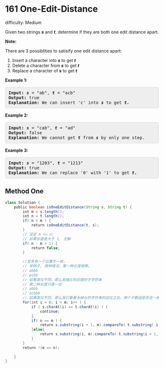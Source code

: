 # 161 One-Edit-Distance 
 
difficulty: Medium 
 
<style>
        section pre{
          background-color: #eee;
          border: 1px solid #ddd;
          padding:10px;
          border-radius: 5px;
        }
      </style>
<section>
<div><p>Given two strings <b><i>s</i></b>&nbsp;and <b><i>t</i></b>, determine if they are both one edit distance apart.</p>
<p><strong>Note:</strong>&nbsp;</p>
<p>There are 3 possiblities to satisify one edit distance apart:</p>
<ol>
	<li>Insert a&nbsp;character into <strong><em>s</em></strong>&nbsp;to get&nbsp;<strong><em>t</em></strong></li>
	<li>Delete a&nbsp;character from&nbsp;<strong><em>s</em></strong>&nbsp;to get&nbsp;<strong><em>t</em></strong></li>
	<li>Replace a character of&nbsp;<strong><em>s</em></strong>&nbsp;to get&nbsp;<strong><em>t</em></strong></li>
</ol>
<p><strong>Example 1:</strong></p>
<pre><strong>Input:</strong> <strong><em>s</em></strong> = "ab", <strong><em>t</em></strong> = "acb"
<strong>Output:</strong> true
<strong>Explanation:</strong> We can insert 'c' into <strong><em>s</em></strong>&nbsp;to get&nbsp;<strong><em>t.</em></strong>
</pre>
<p><strong>Example 2:</strong></p>
<pre><strong>Input:</strong> <strong><em>s</em></strong> = "cab", <strong><em>t</em></strong> = "ad"
<strong>Output:</strong> false
<strong>Explanation:</strong> We cannot get <strong><em>t </em></strong>from <strong><em>s </em></strong>by only one step.</pre>
<p><strong>Example 3:</strong></p>
<pre><strong>Input:</strong> <strong><em>s</em></strong> = "1203", <strong><em>t</em></strong> = "1213"
<strong>Output:</strong> true
<strong>Explanation:</strong> We can replace '0' with '1' to get&nbsp;<strong><em>t.</em></strong></pre>
</div></section>
 
 ## Method One 
 
``` Java
class Solution {
    public boolean isOneEditDistance(String s, String t) {
        int m = s.length();
        int n = t.length();
        if( n < m ) {
            return isOneEditDistance(t, s);
        }
        // 设定 m <= n;
        // 如果长度差大于 1, 无解
        if( n - m > 1) {
            return false;
        }
        
        //至多有一个位置不一样。
        // 举例子, 两种情况，第一种长度相等。
        // abbb
        // acbb 
        // 如果某位不同，那么直接比较后面的子字符串
        // 第二种长度只差一位
        // abbb
        // acbbb
        // 如果某位不同，那么我们看看去掉长的字符串的这位之后，两个子数组是否还一致
        for(int i = 0; i < m; i++ ) {
            if ( s.charAt(i) == t.charAt(i) ) {
                continue;
            }
            if( n == m ) {
                return s.substring(i + 1, m).compareTo( t.substring( i + 1, n) ) == 0;
            }else{
                return s.substring(i, m).compareTo( t.substring(i + 1, n) ) == 0;
            }
        }
        return !(m == n);    
        
    }
}
​
```